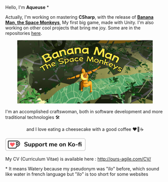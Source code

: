 Hello, I'm **Aqueuse**  \*

Actually, I'm working on mastering **CSharp**, with the release of [**Banana Man, the Space Monkeys**](https://ours-agile.itch.io/banana-man-the-space-monkeys), My first big game, made with Unity. I'm also working on other cool projects that bring me joy. Some are in the repositories [here](https://github.com/Aqueuse?tab=repositories).

<p align="center">
  <a href="https://ours-agile.itch.io/banana-man-the-space-monkeys">
    <img alt="banana man" height="200px" src="https://raw.githubusercontent.com/Aqueuse/Aqueuse/main/capsule1_with_title.png"/>
  </a>
</p>

I'm an accomplished craftswoman, both in software development and more traditional technologies 🛠 <br> <center>and I love eating a cheesecake with a good coffee ❤🍰☕</center>

[<img alt="kofi" height="40px" src="https://raw.githubusercontent.com/Aqueuse/Aqueuse/main/logo_white_stroke.png"/>](https://ko-fi.com/aqueuse)

My CV (Curriculum Vitae) is available here : http://ours-agile.com/CV/

\* It means Watery because my pseudonym was "*llo*" before, which sound like water in french language but "*llo*" is too short for some websites
